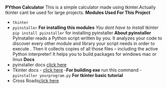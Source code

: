 **PYthon Calculator**
This is a simple calculator made using tkinter.Actually tkinter cant be used for large projects.
**Modules Used For This Project**
- `tkinter`
- `pyinstaller`
**For installing this modules**
*You dont have to install tkinter*
`pip install pyinstaller` for installing pyinstaller
**About pyinstaller**
PyInstaller reads a Python script written by you. It analyzes your code to discover every other module and library your script needs in order to execute
. Then it collects copies of all those files – including the active Python interpreter!
It helps you to build packages for windows mac or linux
**Docs**
- pyinstaller docs [click here](https://www.pyinstaller.org/documentation.html)
- Tkinter docs - [click here](https://docs.python.org/3/library/tk.html)
-**For building exe**
run this command - `pyinstaller yourprogram.py`
**For tkinter basic tutorial**
- Cross Roads[click here](https://www.youtube.com/watch?v=NMSRifzm7AQ)